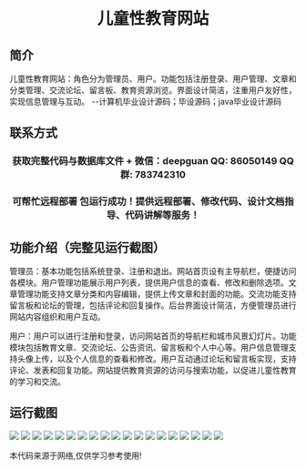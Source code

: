 <p><h1 align="center">儿童性教育网站</h1></p>

## 简介
儿童性教育网站：角色分为管理员、用户。功能包括注册登录、用户管理、文章和分类管理、交流论坛、留言板、教育资源浏览。界面设计简洁，注重用户友好性，实现信息管理与互动。    --计算机毕业设计源码；毕设源码；java毕业设计源码


## 联系方式
<p><h3 align="center">获取完整代码与数据库文件 + 微信：deepguan QQ: 86050149 QQ群: 783742310</h3></p>
<p><h3 align="center">可帮忙远程部署 包运行成功！提供远程部署、修改代码、设计文档指导、代码讲解等服务！</h3></p>

## 功能介绍（完整见运行截图）
管理员：基本功能包括系统登录、注册和退出。网站首页设有主导航栏，便捷访问各模块。用户管理功能展示用户列表，提供用户信息的查看、修改和删除选项。文章管理功能支持文章分类和内容编辑，提供上传文章和封面的功能。交流功能支持留言板和论坛的管理，包括评论和回复操作。后台界面设计简洁，方便管理员进行网站内容组织和用户互动。

用户：用户可以进行注册和登录，访问网站首页的导航栏和城市风景幻灯片。功能模块包括教育文章、交流论坛、公告资讯、留言板和个人中心等。用户信息管理支持头像上传，以及个人信息的查看和修改。用户互动通过论坛和留言板实现，支持评论、发表和回复功能。网站提供教育资源的访问与搜索功能，以促进儿童性教育的学习和交流。


## 运行截图
![](https://bs-1329754181.cos.ap-shanghai.myqcloud.com/spring/ChildrenSexEducationWebsite/img/001.jpg)
![](https://bs-1329754181.cos.ap-shanghai.myqcloud.com/spring/ChildrenSexEducationWebsite/img/002.jpg)
![](https://bs-1329754181.cos.ap-shanghai.myqcloud.com/spring/ChildrenSexEducationWebsite/img/003.jpg)
![](https://bs-1329754181.cos.ap-shanghai.myqcloud.com/spring/ChildrenSexEducationWebsite/img/004.jpg)
![](https://bs-1329754181.cos.ap-shanghai.myqcloud.com/spring/ChildrenSexEducationWebsite/img/005.jpg)
![](https://bs-1329754181.cos.ap-shanghai.myqcloud.com/spring/ChildrenSexEducationWebsite/img/006.jpg)
![](https://bs-1329754181.cos.ap-shanghai.myqcloud.com/spring/ChildrenSexEducationWebsite/img/007.jpg)
![](https://bs-1329754181.cos.ap-shanghai.myqcloud.com/spring/ChildrenSexEducationWebsite/img/008.jpg)
![](https://bs-1329754181.cos.ap-shanghai.myqcloud.com/spring/ChildrenSexEducationWebsite/img/009.jpg)
![](https://bs-1329754181.cos.ap-shanghai.myqcloud.com/spring/ChildrenSexEducationWebsite/img/010.jpg)
![](https://bs-1329754181.cos.ap-shanghai.myqcloud.com/spring/ChildrenSexEducationWebsite/img/011.jpg)
![](https://bs-1329754181.cos.ap-shanghai.myqcloud.com/spring/ChildrenSexEducationWebsite/img/012.jpg)
![](https://bs-1329754181.cos.ap-shanghai.myqcloud.com/spring/ChildrenSexEducationWebsite/img/013.jpg)
![](https://bs-1329754181.cos.ap-shanghai.myqcloud.com/spring/ChildrenSexEducationWebsite/img/014.jpg)
![](https://bs-1329754181.cos.ap-shanghai.myqcloud.com/spring/ChildrenSexEducationWebsite/img/015.jpg)
![](https://bs-1329754181.cos.ap-shanghai.myqcloud.com/spring/ChildrenSexEducationWebsite/img/016.jpg)
![](https://bs-1329754181.cos.ap-shanghai.myqcloud.com/spring/ChildrenSexEducationWebsite/img/017.jpg)
![](https://bs-1329754181.cos.ap-shanghai.myqcloud.com/spring/ChildrenSexEducationWebsite/img/018.jpg)
![](https://bs-1329754181.cos.ap-shanghai.myqcloud.com/spring/ChildrenSexEducationWebsite/img/019.jpg)

<p>本代码来源于网络,仅供学习参考使用!</p>

